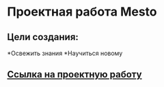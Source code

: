 # Проектная работа Mesto
## Цели создания:
*Освежить знания
*Научиться новому
## [Ссылка на проектную работу](https://blindgavr.github.io/mesto-project-ff/)

